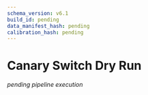 ```yaml
---
schema_version: v6.1
build_id: pending
data_manifest_hash: pending
calibration_hash: pending
---
```


# Canary Switch Dry Run

_pending pipeline execution_
